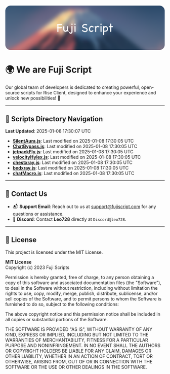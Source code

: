 ![Banner](.github/b.webp)

# 🌍 **We are Fuji Script**

Our global team of developers is dedicated to creating powerful, open-source scripts for Rise Client, designed to enhance your experience and unlock new possibilities! 🌟

---
<!-- SCRIPTS_NAVIGATION_START -->
## 📂 **Scripts Directory Navigation**

**Last Updated**: 2025-01-08 17:30:07 UTC

- **[SilentAura.js](scripts/SilentAura.js)**: Last modified on 2025-01-08 17:30:05 UTC
- **[ChatBypass.js](scripts/ChatBypass.js)**: Last modified on 2025-01-08 17:30:05 UTC
- **[jetpackFly.js](scripts/jetpackFly.js)**: Last modified on 2025-01-08 17:30:05 UTC
- **[velocityHylex.js](scripts/velocityHylex.js)**: Last modified on 2025-01-08 17:30:05 UTC
- **[chestxray.js](scripts/chestxray.js)**: Last modified on 2025-01-08 17:30:05 UTC
- **[bedxray.js](scripts/bedxray.js)**: Last modified on 2025-01-08 17:30:05 UTC
- **[chatMacro.js](scripts/chatMacro.js)**: Last modified on 2025-01-08 17:30:05 UTC

<!-- SCRIPTS_NAVIGATION_END -->

---

## 💬 **Contact Us**  
- 📬 **Support Email**: Reach out to us at [support@fujiscript.com](mailto:support@fujiscript.com) for any questions or assistance.  
- 💬 **Discord**: Contact **Leo728** directly at `Discord@leo728`.

---

## 📜 **License**

This project is licensed under the MIT License.  

**MIT License**  
Copyright (c) 2023 Fuji Scripts  

Permission is hereby granted, free of charge, to any person obtaining a copy of this software and associated documentation files (the "Software"), to deal in the Software without restriction, including without limitation the rights to use, copy, modify, merge, publish, distribute, sublicense, and/or sell copies of the Software, and to permit persons to whom the Software is furnished to do so, subject to the following conditions:  

The above copyright notice and this permission notice shall be included in all copies or substantial portions of the Software.  

THE SOFTWARE IS PROVIDED "AS IS", WITHOUT WARRANTY OF ANY KIND, EXPRESS OR IMPLIED, INCLUDING BUT NOT LIMITED TO THE WARRANTIES OF MERCHANTABILITY, FITNESS FOR A PARTICULAR PURPOSE AND NONINFRINGEMENT. IN NO EVENT SHALL THE AUTHORS OR COPYRIGHT HOLDERS BE LIABLE FOR ANY CLAIM, DAMAGES OR OTHER LIABILITY, WHETHER IN AN ACTION OF CONTRACT, TORT OR OTHERWISE, ARISING FROM, OUT OF OR IN CONNECTION WITH THE SOFTWARE OR THE USE OR OTHER DEALINGS IN THE SOFTWARE.  
